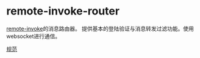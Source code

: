 # remote-invoke-router
[remote-invoke](https://github.com/mx601595686/remote-invoke)的消息路由器。
提供基本的登陆验证与消息转发过滤功能。使用websocket进行通信。

[规范](./src/specification.md)
